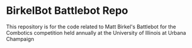 # BirkelBot Battlebot Repo
This repository is for the code related to Matt Birkel's Battlebot for the Combotics competition held annually at the University of Illinois at Urbana Champaign
